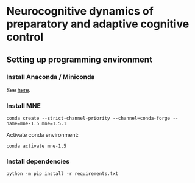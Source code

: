 # Neurocognitive dynamics of preparatory and adaptive cognitive control

## Setting up programming environment

### Install Anaconda / Miniconda

See [here](https://docs.anaconda.com/free/anaconda/install/index.html).

### Install MNE

```shell
conda create --strict-channel-priority --channel=conda-forge --name=mne-1.5 mne=1.5.1
```

Activate conda environment:

```shell
conda activate mne-1.5
```

### Install dependencies

```shell
python -m pip install -r requirements.txt
```
